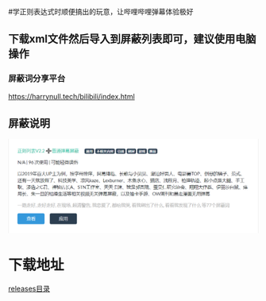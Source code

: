 #学正则表达式时顺便搞出的玩意，让哔哩哔哩弹幕体验极好
## 下载xml文件然后导入到屏蔽列表即可，建议使用电脑操作
### 屏蔽词分享平台
https://harrynull.tech/bilibili/index.html
## 屏蔽说明
![](说明.png)
# 下载地址
[releases目录](https://github.com/UserNameInExistence/Bilibili_Block_List/releases)
